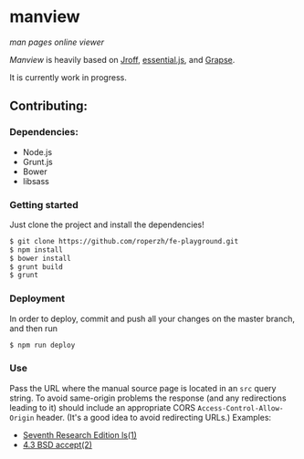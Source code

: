 # manview

*man pages online viewer*

*Manview* is heavily based on
[Jroff](https://github.com/roperzh/jroff),
[essential.js](http://roperzh.github.io/essential.js/), and
[Grapse](https://github.com/roperzh/grapse).

It is currently work in progress.


## Contributing:

### Dependencies:

- Node.js
- Grunt.js
- Bower
- libsass

### Getting started

Just clone the project and install the dependencies!

```bash
$ git clone https://github.com/roperzh/fe-playground.git
$ npm install
$ bower install
$ grunt build
$ grunt
```
### Deployment

In order to deploy, commit and push all your changes on the master
branch, and then run

```bash
$ npm run deploy
```

### Use
Pass the URL where the manual source page is located in an `src`
query string.
To avoid same-origin problems the response
(and any redirections leading to it) should include
an appropriate CORS `Access-Control-Allow-Origin` header.
(It's a good idea to avoid redirecting URLs.)
Examples:
* [Seventh Research Edition ls(1)](https://dspinellis.github.io/manview/?src=https%3A%2F%2Fraw.githubusercontent.com%2Fdspinellis%2Funix-history-repo%2FResearch-V7%2Fusr%2Fman%2Fman1%2Fls.1)
* [4.3 BSD accept(2)](https://dspinellis.github.io/manview/?src=https%3A%2F%2Fraw.githubusercontent.com%2Fdspinellis%2Funix-history-repo%2FBSD-4_3%2Fusr%2Fman%2Fman2%2Fconnect.2)

